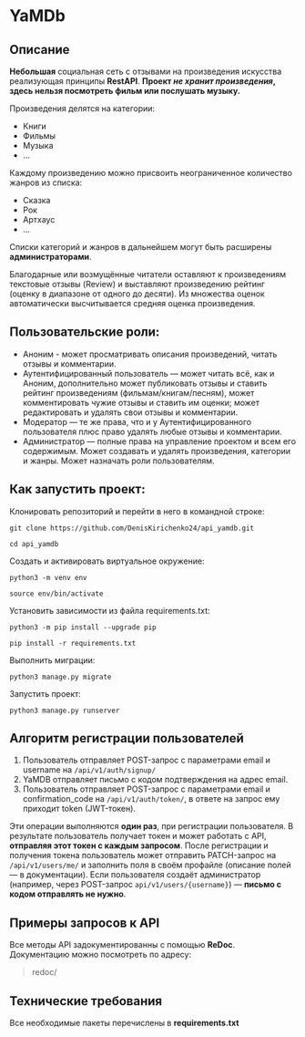 # YaMDb
## Описание
**Небольшая** социальная сеть с отзывами на произведения искусства реализующая принципы **RestAPI**.
**Проект _не хранит произведения_, здесь нельзя посмотреть фильм или послушать музыку.**

Произведения делятся на категории:
- Книги
- Фильмы
- Музыка
- ...

Каждому произведению можно присвоить неограниченное количество жанров из списка:
- Сказка
- Рок
- Артхаус
- ...

Списки категорий и жанров в дальнейшем могут быть расширены **администраторами**.

Благодарные или возмущённые читатели оставляют к произведениям текстовые отзывы (Review) и выставляют произведению рейтинг (оценку в диапазоне от одного до десяти). Из множества оценок автоматически высчитывается средняя оценка произведения.

## Пользовательские роли:
- Аноним - может просматривать описания произведений, читать отзывы и комментарии.
- Аутентифицированный пользователь — может читать всё, как и Аноним, дополнительно может публиковать отзывы и ставить рейтинг произведениям (фильмам/книгам/песням), может комментировать чужие отзывы и ставить им оценки; может редактировать и удалять свои отзывы и комментарии.
- Модератор — те же права, что и у Аутентифицированного пользователя плюс право удалять любые отзывы и комментарии.
- Администратор — полные права на управление проектом и всем его содержимым. Может создавать и удалять произведения, категории и жанры. Может назначать роли пользователям.

## Как запустить проект:
Клонировать репозиторий и перейти в него в командной строке:
```
git clone https://github.com/DenisKirichenko24/api_yamdb.git
```
```
cd api_yamdb
```
Cоздать и активировать виртуальное окружение:
```
python3 -m venv env
```
```
source env/bin/activate
```
Установить зависимости из файла requirements.txt:
```
python3 -m pip install --upgrade pip
```
```
pip install -r requirements.txt
```
Выполнить миграции:
```
python3 manage.py migrate
```
Запустить проект:
```
python3 manage.py runserver
```

## Алгоритм регистрации пользователей
1. Пользователь отправляет POST-запрос с параметрами email и username на ```/api/v1/auth/signup/```
2. YaMDB отправляет письмо с кодом подтверждения на адрес email.
3. Пользователь отправляет POST-запрос с параметрами email и confirmation_code на ```/api/v1/auth/token/```, в ответе на запрос ему приходит token (JWT-токен).

Эти операции выполняются **один раз**, при регистрации пользователя. В результате пользователь получает токен и может работать с API, **отправляя этот токен с каждым запросом**.
После регистрации и получения токена пользователь может отправить PATCH-запрос на ```/api/v1/users/me/``` и заполнить поля в своём профайле (описание полей — в документации).
Если пользователя создаёт администратор (например, через POST-запрос ```api/v1/users/{username}```) — **письмо с кодом отправлять не нужно**.

## Примеры запросов к API
Все методы API задокументированны с помощью **ReDoc**.
Документацию можно посмотреть по адресу:
> redoc/

## Технические требования
Все необходимые пакеты перечислены в **requirements.txt**
